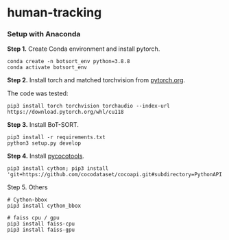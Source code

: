 # human-tracking

### Setup with Anaconda
**Step 1.** Create Conda environment and install pytorch.
```shell
conda create -n botsort_env python=3.8.8
conda activate botsort_env
```
**Step 2.** Install torch and matched torchvision from [pytorch.org](https://pytorch.org/get-started/locally/).<br>

The code was tested:
```shell
pip3 install torch torchvision torchaudio --index-url https://download.pytorch.org/whl/cu118
```

**Step 3.** Install BoT-SORT.
```shell
pip3 install -r requirements.txt
python3 setup.py develop
```
**Step 4.** Install [pycocotools](https://github.com/cocodataset/cocoapi).
```shell
pip3 install cython; pip3 install 'git+https://github.com/cocodataset/cocoapi.git#subdirectory=PythonAPI'
```

Step 5. Others
```shell
# Cython-bbox
pip3 install cython_bbox

# faiss cpu / gpu
pip3 install faiss-cpu
pip3 install faiss-gpu
```
